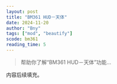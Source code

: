 ```yaml
---
layout: post
title: "BM361 HUD－天体"
date: 2024-11-20
author: "Bny"
tags: ["mod", "beautify"]
scode: bm361
reading_time: 5
---
```


> 帮助你了解“BM361 HUD－天体”功能...

内容后续填充。
